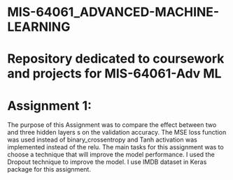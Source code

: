 # MIS-64061_ADVANCED-MACHINE-LEARNING
# Repository dedicated to coursework and projects for MIS-64061-Adv ML


# Assignment 1:
The purpose of this Assignment was to compare the effect between two and three hidden layers s on the validation accuracy. The MSE loss function was used instead of binary_crossentropy and Tanh activation was implemented instead of the relu.  The main tasks for this assignment was to choose a technique that will improve the model performance. I used the Dropout technique to improve the model. I use IMDB dataset in Keras package for this assignment.
